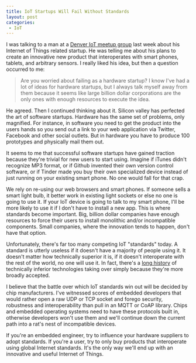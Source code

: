 ```yaml
---
title: IoT Startups Will Fail Without Standards
layout: post
categories:
 - IoT
---
```


I was talking to a man at a [Denver IoT meetup group][1] last week about his Internet of Things related startup. He was telling me about his plans to create an innovative new product that interoperates with smart phones, tablets, and arbitrary sensors. I really liked his idea, but then a question occurred to me:

> Are you worried about failing as a hardware startup? I know I've had a lot of ideas for hardware startups, but I always talk myself away from them because it seems like large billion dollar corporations are the only ones with enough resources to execute the idea.

He agreed. Then I continued thinking about it. Silicon valley has perfected the art of software startups. Hardware has the same set of problems, only magnified. For instance, in software you need to get the product into the users hands so you send out a link to your web application via Twitter, Facebook and other social outlets. But in hardware you have to produce 100 prototypes and physically mail them out.

It seems to me that successful software startups have gained traction because they're trivial for new users to start using. Imagine if iTunes didn't recognize MP3 format, or if Github invented their own version control software, or if Tinder made you buy their own specialized device instead of just running on your existing smart phone. No one would fall for that crap. 

We rely on re-using our web browsers and smart phones. If someone sells a smart light bulb, it better work in existing light sockets or else no one is going to use it. If your IoT device is going to talk to my smart phone, I'll be more likely to use it if I don't have to install a new app. This is where standards become important. Big, billion dollar companies have enough resources to force their users to install monolithic and/or incompatible components. Small companies, where the innovation tends to happen, don't have that option. 

Unfortunately, there's far too many competing IoT "standards" today. A standard is utterly useless if it doesn't have a majority of people using it. It doesn't matter how technically superior it is, if it doesn't interoperate with the rest of the world, no one will use it. In fact, there's a [long history][2] of technically inferior technologies taking over simply because they're more broadly accepted. 

I believe that the battle over which IoT standards win out will be decided by chip manufacturers. I've witnessed scores of embedded developers that would rather open a raw UDP or TCP socket and forego security, robustness and interoperability than pull in an MQTT or CoAP library. Chips and embedded operating systems need to have these protocols built in, otherwise developers won't use them and we'll continue down the current path into a rat's nest of incompatible devices.

If you're an embedded engineer, try to influence your hardware suppliers to adopt standards. If you're a user, try to only buy products that interoperate using global Internet standards. It's the only way we'll end up with an innovative and useful Internet of Things.


 [1]: http://www.meetup.com/Denver-Internet-of-Things-Office-Hours/events/219382337/
 [2]: http://ils.unc.edu/callee/gopherpaper.htm

